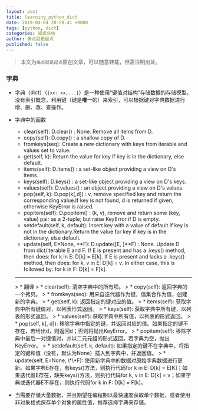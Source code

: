 ```yaml
---
layout: post
title: learning_python_dict
date: 2019-04-04 20:59:41 +0800
tags: [python, dict]
categories: 知识总结
author: 痛点就是起点
published: false
---
```


> 本文为`痛点就是起点`原创文章，可以随意转载，但需注明出处。

### 字典
* 字典（dict）（`{xx: xx,...}`）是一种使用“键值对结构”存储数据的存储模型，没有索引概念，利用键（键是**唯一**的）来索引，可以根据键对字典数据进行增、删、改、查操作。

* 字典中的函数
    * clear(self):  D.clear() :  None.  Remove all items from D.
    * copy(self): D.copy() :  a shallow copy of D.
    * fromkeys(seq): Create a new dictionary with keys from iterable and values set to value.
    * get(self, k): Return the value for key if key is in the dictionary, else default.
    * items(self): D.items() :  a set-like object providing a view on D's items.
    * keys(self): D.keys() :  a set-like object providing a view on D's keys.
    * values(self): D.values() :  an object providing a view on D's values.
    * pop(self,  k): D.pop(k[,d]) :  v, remove specified key and return the corresponding value.If key is not found, d is returned if given, otherwise KeyError is raised.
    * popitem(self): D.popitem() :  (k, v), remove and return some (key, value) pair as a 2-tuple; but raise KeyError if D is empty.
    * setdefault(self, k,  default): Insert key with a value of default if key is not in the dictionary.Return the value for key if key is in the dictionary, else default.
    * update(self, E=None, \*\*F): D.update([E, ]\*\*F) :  None.  Update D from dict/iterable E and F. If E is present and has a .keys() method, then does:  for k in E: D[k] = E[k]. If E is present and lacks a .keys() method, then does:  for k, v in E: D[k] = v. In either case, this is followed by: for k in F:  D[k] = F[k].
    <hr />
    > * 翻译
    > * clear(self): 清空字典中的所有项。
    > * copy(self): 返回字典的一个拷贝。
    > * fromkeys(seq): 用来自迭代器作为键，值集合作为值，创建新的字典。
    > * get(self, k): 返回指定的键对应的值。
    > * items(self): 获取字典中所有键值对，以列表形式返回。
    > * keys(self): 获取字典中所有键，以列表的形式返回。
    > * values(self): 获取字典中所有值，以列表的形式返回。
    > * pop(self,  k[, d]): 移除字典中指定的键，并返回对应的值。如果指定的键不存在，若给出d，则返回d；否则将抛出KeyError。
    > * popitem(self): 移除字典中最后一对键值对，并以二元元组的形式返回。若字典为空，抛出KeyError。
    > * setdefault(self, k,  default): 如果指定的键不在字典中，将指定的键和值（没有，默认为None）插入到字典中，并返回值。
    > * update(self, E=None, \*\*F): 使用新字典中的数据对原始字典数据进行更新。如果字典E存在，有keys()方法，则执行代码for k in E: D[k] = E[K]；如果迭代器E存在，缺失keys()方法，则执行代码for k, v in E: D[k] = v；如果字典或迭代器E不存在，则执行代码for k in F: D[k] = F[k]。

* 当需要存储大量数据，并且期望在编程期以最快速度获取单个数据，或者使用非对象格式保存单个对象的属性值，推荐选择字典来存储。
